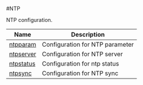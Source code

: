 #NTP

NTP configuration.


<table><thead><tr><th>Name</th><th>Description</th></tr></thead><tbody><tr><td><a href="../../../configuration/ntp/ntpparam/ntpparam">ntpparam</a></td><td>Configuration for NTP parameter</td><tr><tr><td><a href="../../../configuration/ntp/ntpserver/ntpserver">ntpserver</a></td><td>Configuration for NTP server</td><tr><tr><td><a href="../../../configuration/ntp/ntpstatus/ntpstatus">ntpstatus</a></td><td>Configuration for ntp status</td><tr><tr><td><a href="../../../configuration/ntp/ntpsync/ntpsync">ntpsync</a></td><td>Configuration for NTP sync</td><tr></tbody></table>
